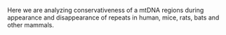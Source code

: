 Here we are analyzing conservativeness of a mtDNA regions during appearance and disappearance of repeats in human, mice, rats, bats and other mammals.
